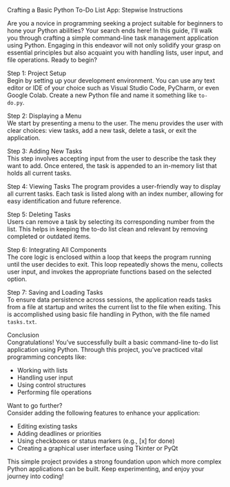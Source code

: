 Crafting a Basic Python To-Do List App: Stepwise Instructions

Are you a novice in programming seeking a project suitable for beginners to hone your Python abilities? Your search ends here! In this guide, I'll walk you through crafting a simple command-line task management application using Python. Engaging in this endeavor will not only solidify your grasp on essential principles but also acquaint you with handling lists, user input, and file operations. Ready to begin?

Step 1: Project Setup  
Begin by setting up your development environment. You can use any text editor or IDE of your choice such as Visual Studio Code, PyCharm, or even Google Colab. Create a new Python file and name it something like `to-do.py`.

Step 2: Displaying a Menu  
We start by presenting a menu to the user. The menu provides the user with clear choices: view tasks, add a new task, delete a task, or exit the application.

Step 3: Adding New Tasks  
This step involves accepting input from the user to describe the task they want to add. Once entered, the task is appended to an in-memory list that holds all current tasks.

Step 4: Viewing Tasks
The program provides a user-friendly way to display all current tasks. Each task is listed along with an index number, allowing for easy identification and future reference.

Step 5: Deleting Tasks  
Users can remove a task by selecting its corresponding number from the list. This helps in keeping the to-do list clean and relevant by removing completed or outdated items.

Step 6: Integrating All Components  
The core logic is enclosed within a loop that keeps the program running until the user decides to exit. This loop repeatedly shows the menu, collects user input, and invokes the appropriate functions based on the selected option.

Step 7: Saving and Loading Tasks  
To ensure data persistence across sessions, the application reads tasks from a file at startup and writes the current list to the file when exiting. This is accomplished using basic file handling in Python, with the file named `tasks.txt`.

Conclusion  
Congratulations! You’ve successfully built a basic command-line to-do list application using Python. Through this project, you’ve practiced vital programming concepts like:
- Working with lists
- Handling user input
- Using control structures
- Performing file operations

Want to go further?  
Consider adding the following features to enhance your application:
- Editing existing tasks
- Adding deadlines or priorities
- Using checkboxes or status markers (e.g., [x] for done)
- Creating a graphical user interface using Tkinter or PyQt

This simple project provides a strong foundation upon which more complex Python applications can be built. Keep experimenting, and enjoy your journey into coding!
